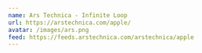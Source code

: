 ```yaml
---
name: Ars Technica - Infinite Loop
url: https://arstechnica.com/apple/
avatar: /images/ars.png
feed: https://feeds.arstechnica.com/arstechnica/apple
---
```

